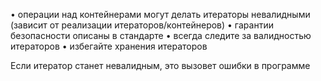 • операции над контейнерами могут делать итераторы невалидными (зависит от реализации итераторов/контейнеров) 
• гарантии безопасности описаны в стандарте 
• всегда следите за валидностью итераторов 
• избегайте хранения итераторов

Если итератор станет невалидным, это вызовет ошибки в программе